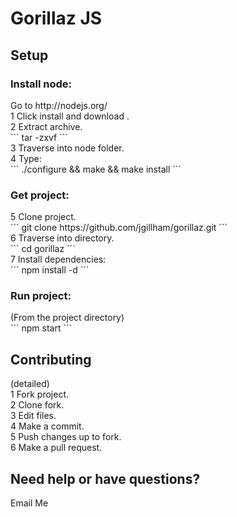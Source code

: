 <h1>
Gorillaz JS
</h1>
<h2>
Setup
</h2>
<h3>
Install node:
</h3>
Go to 
<a ref = "http://nodejs.org/">
http://nodejs.org/
</a>
<br>
1 Click install and download <file>.
<br>
2 Extract archive.
<br>
```
tar -zxvf <file>
```
<br>
3 Traverse into node folder.
<br>
4 Type:
<br>
```
./configure && make && make install
```
<br>
<h3>
Get project:
</h3>
5 Clone project.
<br>
```
git clone https://github.com/jgillham/gorillaz.git
```
<br>
6 Traverse into directory.
<br>
```
cd gorillaz
```
<br>
7 Install dependencies:
<br>
```
npm install -d
```
<h3>
Run project:
</h3>
(From the project directory)
<br>
```
npm start
```
<h2>
Contributing
</h2>
(detailed)
<br>
1 Fork project.
<br>
2 Clone fork.
<br>
3 Edit files.
<br>
4 Make a commit.
<br>
5 Push changes up to fork.
<br>
6 Make a pull request.

<h2>
Need help or have questions?
</h2>
<a ref = "mailto:jgillham@msudenver.edu">
Email Me
</a>
